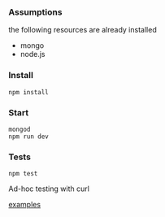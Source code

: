 ### Assumptions

the following resources are already installed
* mongo
* node.js

### Install

```
npm install
```

### Start

```
mongod
npm run dev
```

### Tests

```
npm test
```

Ad-hoc testing with curl

[examples](20170421-curl-examples.md)

